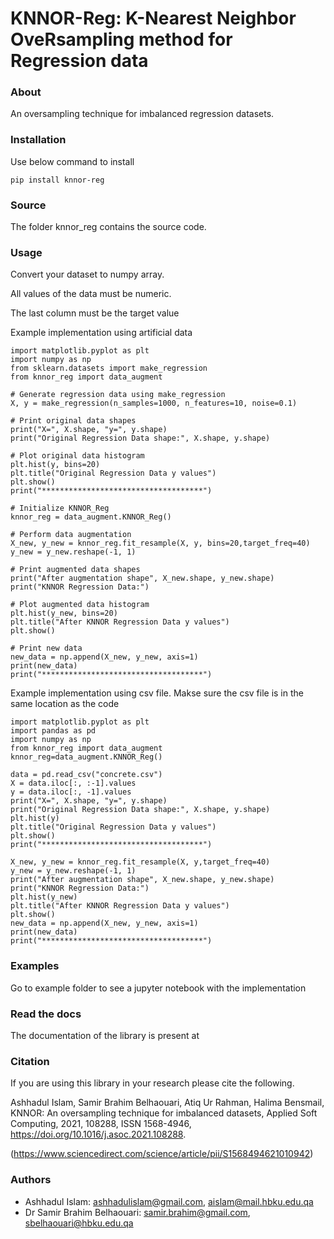 
<!-- [![PyPI version](https://badge.fury.io/py/sentimentanalyser.svg)](https://badge.fury.io/py/sentimentanalyser)
[![Python 3.6](https://img.shields.io/badge/python-3.6-blue.svg)](https://www.python.org/downloads/release/python-360/)
[![License: MIT](https://img.shields.io/badge/License-MIT-yellow.svg)](https://opensource.org/licenses/MIT)
[![HitCount](http://hits.dwyl.io/ashhadulislam/sentiment-analyser-lib.svg)](http://hits.dwyl.io/ashhadulislam/sentiment-analyser-lib)
[![PyPI - Downloads](https://img.shields.io/pypi/dm/sentimentanalyser.svg)](https://img.shields.io/pypi/dm/sentimentanalyser.svg)
[![CodeFactor](https://www.codefactor.io/repository/github/ashhadulislam/sentiment-analyser-lib/badge/master)](https://www.codefactor.io/repository/github/ashhadulislam/sentiment-analyser-lib/overview/master) -->
# KNNOR-Reg: K-Nearest Neighbor OveRsampling method for Regression data

### About
An oversampling technique for imbalanced regression datasets.

### Installation

Use below command to install 

`pip install knnor-reg`


### Source

The folder knnor_reg contains the source code.



### Usage


Convert your dataset to numpy array.

All values of the data must be numeric.

The last column must be the target value

Example implementation using artificial data
```
import matplotlib.pyplot as plt
import numpy as np
from sklearn.datasets import make_regression
from knnor_reg import data_augment

# Generate regression data using make_regression
X, y = make_regression(n_samples=1000, n_features=10, noise=0.1)

# Print original data shapes
print("X=", X.shape, "y=", y.shape)
print("Original Regression Data shape:", X.shape, y.shape)

# Plot original data histogram
plt.hist(y, bins=20)
plt.title("Original Regression Data y values")
plt.show()
print("************************************")

# Initialize KNNOR_Reg
knnor_reg = data_augment.KNNOR_Reg()

# Perform data augmentation
X_new, y_new = knnor_reg.fit_resample(X, y, bins=20,target_freq=40)
y_new = y_new.reshape(-1, 1)

# Print augmented data shapes
print("After augmentation shape", X_new.shape, y_new.shape)
print("KNNOR Regression Data:")

# Plot augmented data histogram
plt.hist(y_new, bins=20)
plt.title("After KNNOR Regression Data y values")
plt.show()

# Print new data
new_data = np.append(X_new, y_new, axis=1)
print(new_data)
print("************************************")
```

Example implementation using csv file. Makse sure the csv file is in the same location as the code	
```
import matplotlib.pyplot as plt
import pandas as pd
import numpy as np
from knnor_reg import data_augment
knnor_reg=data_augment.KNNOR_Reg()

data = pd.read_csv("concrete.csv")
X = data.iloc[:, :-1].values
y = data.iloc[:, -1].values
print("X=", X.shape, "y=", y.shape)
print("Original Regression Data shape:", X.shape, y.shape)
plt.hist(y)
plt.title("Original Regression Data y values")
plt.show()
print("************************************")

X_new, y_new = knnor_reg.fit_resample(X, y,target_freq=40)
y_new = y_new.reshape(-1, 1)
print("After augmentation shape", X_new.shape, y_new.shape)
print("KNNOR Regression Data:")
plt.hist(y_new)
plt.title("After KNNOR Regression Data y values")
plt.show()
new_data = np.append(X_new, y_new, axis=1)
print(new_data)
print("************************************")	
```

### Examples

Go to example folder to see a jupyter notebook with the implementation




### Read the docs
The documentation of the library is present at



### Citation
If you are using this library in your research please cite the following.

Ashhadul Islam, Samir Brahim Belhaouari, Atiq Ur Rahman, Halima Bensmail,
KNNOR: An oversampling technique for imbalanced datasets,
Applied Soft Computing,
2021,
108288,
ISSN 1568-4946,
https://doi.org/10.1016/j.asoc.2021.108288.

(https://www.sciencedirect.com/science/article/pii/S1568494621010942)



### Authors
- Ashhadul Islam: ashhadulislam@gmail.com, aislam@mail.hbku.edu.qa
- Dr Samir Brahim Belhaouari: samir.brahim@gmail.com, sbelhaouari@hbku.edu.qa
